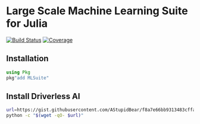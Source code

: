 # Large Scale Machine Learning Suite for Julia

[![Build Status](https://github.com/AStupidBear/MLSuite.jl/workflows/CI/badge.svg)](https://github.com/AStupidBear/MLSuite.jl/actions)
[![Coverage](https://codecov.io/gh/AStupidBear/MLSuite.jl/branch/master/graph/badge.svg)](https://codecov.io/gh/AStupidBear/MLSuite.jl)

## Installation

```julia
using Pkg
pkg"add MLSuite"
```

## Install Driverless AI

```bash
url=https://gist.githubusercontent.com/AStupidBear/f8a7e66bb9313483cffae923e775510e/raw/dai.Dockerfile.py
python -c "$(wget -qO- $url)"
```